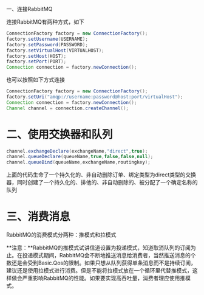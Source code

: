 一、连接RabbitMQ

连接RabbitMQ有两种方式，如下

```java
ConnectionFactory factory = new ConnectionFactory();
factory.setUsername(USERNAME);
factory.setPassword(PASSWORD);
factory.setVirtualHost(VIRTUALHOST);
factory.setHost(HOST);
factory.setPort(PORT);
Connection connection = factory.newConnection();
```

也可以按照如下方式连接

```java
ConnectionFactory factory = new ConnectionFactory();
factory.setUri("amqp://username:password@host:port/virtualHost");
Connection connection = factory.newConnection();
Channel channel = connection.createChannel();
```

# 二、使用交换器和队列

```java
channel.exchangeDeclare(exchangeName,"direct",true);
channel.queueDeclare(queueName,true,false,false,null);
channel.queueBind(queueName,exchangeName,routingkey);
```

上面的代码生命了一个持久化的、非自动删除订单、绑定类型为direct类型的交换器，同时创建了一个持久化的、排他的、非自动删除的、被分配了一个确定名称的队列

# 三、消费消息

RabbitMQ的消费模式分两种：推模式和拉模式

**注意：**RabbitMQ的推模式试讲信道设置为投递模式，知道取消队列的订阅为止。在投递模式期间，RabbitMQ会不断地推送消息给消费者，当然推送消息的个数还是会受到Basic.Qos的限制。如果只想从队列获得单条消息而不是持续订阅，建议还是使用拉模式进行消费。但是不能将拉模式放在一个循环里代替推模式，这样做会严重影响RabbitMQ的性能。如果要实现高吞吐量，消费者理应使用推模式。

